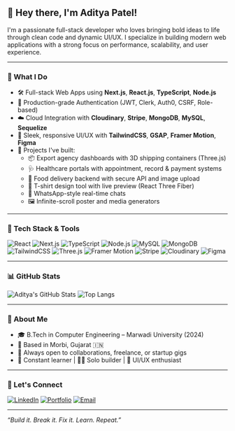 ## 👋 Hey there, I'm Aditya Patel!

I'm a passionate full-stack developer who loves bringing bold ideas to life through clean code and dynamic UI/UX. I specialize in building modern web applications with a strong focus on performance, scalability, and user experience.

---

### 💼 What I Do
- 🛠 Full-stack Web Apps using **Next.js**, **React.js**, **TypeScript**, **Node.js**
- 🔐 Production-grade Authentication (JWT, Clerk, Auth0, CSRF, Role-based)
- ☁️ Cloud Integration with **Cloudinary**, **Stripe**, **MongoDB**, **MySQL**, **Sequelize**
- 🎨 Sleek, responsive UI/UX with **TailwindCSS**, **GSAP**, **Framer Motion**, **Figma**
- 🚀 Projects I've built:
  - 📦 Export agency dashboards with 3D shipping containers (Three.js)
  - 🩺 Healthcare portals with appointment, record & payment systems
  - 🍱 Food delivery backend with secure API and image upload
  - 🧵 T-shirt design tool with live preview (React Three Fiber)
  - 💬 WhatsApp-style real-time chats
  - 🖼 Infinite-scroll poster and media generators

---

### 🚀 Tech Stack & Tools

![React](https://img.shields.io/badge/React-20232A?style=for-the-badge&logo=react&logoColor=61DAFB)
![Next.js](https://img.shields.io/badge/Next.js-000000?style=for-the-badge&logo=nextdotjs)
![TypeScript](https://img.shields.io/badge/TypeScript-007ACC?style=for-the-badge&logo=typescript)
![Node.js](https://img.shields.io/badge/Node.js-339933?style=for-the-badge&logo=nodedotjs&logoColor=white)
![MySQL](https://img.shields.io/badge/MySQL-005C84?style=for-the-badge&logo=mysql&logoColor=white)
![MongoDB](https://img.shields.io/badge/MongoDB-4EA94B?style=for-the-badge&logo=mongodb&logoColor=white)
![TailwindCSS](https://img.shields.io/badge/TailwindCSS-0EA5E9?style=for-the-badge&logo=tailwindcss&logoColor=white)
![Three.js](https://img.shields.io/badge/Three.js-000000?style=for-the-badge&logo=three.js&logoColor=white)
![Framer Motion](https://img.shields.io/badge/Framer--Motion-black?style=for-the-badge&logo=framer&logoColor=white)
![Stripe](https://img.shields.io/badge/Stripe-635bff?style=for-the-badge&logo=stripe&logoColor=white)
![Cloudinary](https://img.shields.io/badge/Cloudinary-3448C5?style=for-the-badge&logo=cloudinary&logoColor=white)
![Figma](https://img.shields.io/badge/Figma-black?style=for-the-badge&logo=figma&logoColor=white)

---

### 📊 GitHub Stats

![Aditya's GitHub Stats](https://github-readme-stats.vercel.app/api?username=adityapatel-01&show_icons=true&theme=radical&hide=prs)
![Top Langs](https://github-readme-stats.vercel.app/api/top-langs/?username=adityapatel-01&layout=compact&theme=radical)

---

### 📍 About Me
- 🎓 B.Tech in Computer Engineering – Marwadi University (2024)
- 🏡 Based in Morbi, Gujarat 🇮🇳
- 🤝 Always open to collaborations, freelance, or startup gigs
- 🧠 Constant learner | 🧑‍💻 Solo builder | 🧩 UI/UX enthusiast

---

### 🔗 Let's Connect
[![LinkedIn](https://img.shields.io/badge/LinkedIn-blue?style=for-the-badge&logo=linkedin&logoColor=white)](https://www.linkedin.com/in/aditya-patel-286662212)
[![Portfolio](https://img.shields.io/badge/Portfolio-000?style=for-the-badge&logo=vercel&logoColor=white)](https://3d-portfolio-aditya.vercel.app/)
[![Email](https://img.shields.io/badge/Gmail-red?style=for-the-badge&logo=gmail&logoColor=white)](mailto:6984akvl@gmail.com)

---

*“Build it. Break it. Fix it. Learn. Repeat.”*
